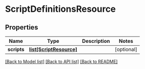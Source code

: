 # ScriptDefinitionsResource

## Properties
Name | Type | Description | Notes
------------ | ------------- | ------------- | -------------
**scripts** | [**list[ScriptResource]**](ScriptResource.md) |  | [optional] 

[[Back to Model list]](../README.md#documentation-for-models) [[Back to API list]](../README.md#documentation-for-api-endpoints) [[Back to README]](../README.md)


